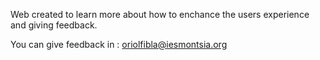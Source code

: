 Web created to learn more about how to enchance the users experience and giving feedback.

You can give feedback in : oriolfibla@iesmontsia.org
